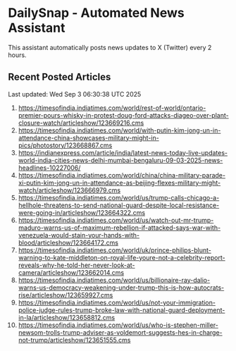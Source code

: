 # DailySnap - Automated News Assistant

This assistant automatically posts news updates to X (Twitter) every 2 hours.

## Recent Posted Articles

Last updated: Wed Sep  3 06:30:38 UTC 2025

1. https://timesofindia.indiatimes.com/world/rest-of-world/ontario-premier-pours-whisky-in-protest-doug-ford-attacks-diageo-over-plant-closure-watch/articleshow/123669216.cms
2. https://timesofindia.indiatimes.com/world/with-putin-kim-jong-un-in-attendance-china-showcases-military-might-in-pics/photostory/123668867.cms
3. https://indianexpress.com/article/india/latest-news-today-live-updates-world-india-cities-news-delhi-mumbai-bengaluru-09-03-2025-news-headlines-10227006/
4. https://timesofindia.indiatimes.com/world/china/china-military-parade-xi-putin-kim-jong-un-in-attendance-as-beijing-flexes-military-might-watch/articleshow/123666979.cms
5. https://timesofindia.indiatimes.com/world/us/trump-calls-chicago-a-hellhole-threatens-to-send-national-guard-despite-local-resistance-were-going-in/articleshow/123664322.cms
6. https://timesofindia.indiatimes.com/world/us/watch-out-mr-trump-maduro-warns-us-of-maximum-rebellion-if-attacked-says-war-with-venezuela-would-stain-your-hands-with-blood/articleshow/123664172.cms
7. https://timesofindia.indiatimes.com/world/uk/prince-philips-blunt-warning-to-kate-middleton-on-royal-life-youre-not-a-celebrity-report-reveals-why-he-told-her-never-look-at-camera/articleshow/123662014.cms
8. https://timesofindia.indiatimes.com/world/us/billionaire-ray-dalio-warns-us-democracy-weakening-under-trump-this-is-how-autocrats-rise/articleshow/123659927.cms
9. https://timesofindia.indiatimes.com/world/us/not-your-immigration-police-judge-rules-trump-broke-law-with-national-guard-deployment-in-la/articleshow/123658812.cms
10. https://timesofindia.indiatimes.com/world/us/who-is-stephen-miller-newsom-trolls-trump-adviser-as-voldemort-suggests-hes-in-charge-not-trump/articleshow/123651555.cms
